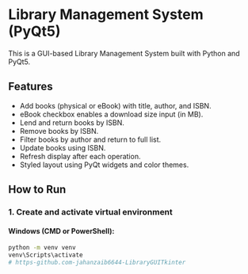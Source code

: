 # Library Management System (PyQt5)

This is a GUI-based Library Management System built with Python and PyQt5.

## Features

- Add books (physical or eBook) with title, author, and ISBN.
- eBook checkbox enables a download size input (in MB).
- Lend and return books by ISBN.
- Remove books by ISBN.
- Filter books by author and return to full list.
- Update books using ISBN.
- Refresh display after each operation.
- Styled layout using PyQt widgets and color themes.

## How to Run

### 1. Create and activate virtual environment

#### Windows (CMD or PowerShell):
```bash
python -m venv venv
venv\Scripts\activate
#   h t t p s - g i t h u b . c o m - j a h a n z a i b 6 6 4 4 - L i b r a r y G U I T k i n t e r  
 